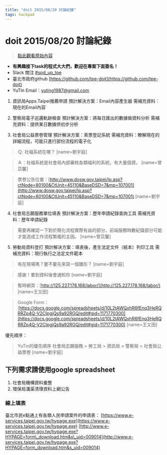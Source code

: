 ```yaml
---
title: "doit 2015/08/20 討論紀錄"
tags: hackpad
---
```


# doit 2015/08/20 討論紀錄

> [點此觀看原始內容](https://g0v.hackpad.tw/uXVYkyc7ldE)


- **有興趣接下task的程式大大們，歡迎在專案下面簽名！**
- Slack 關注 [#spd\_up\_tpe](https://g0v.hackpad.tw/ep/search/?q=%23spd_up_tpe&via=uXVYkyc7ldE)
- 臺北市政府github [https://github.com/tpe-doit](https://github.com/tpe-doit)
- YuTIn Email：yuting1987@gmail.com

1.  資訊局Apps.Taipei推薦申請
    預計解決方案：Email內容產生器
    需補充資料：現在的Email內容

2.  警察局電子巡邏軌跡檢查
    預計解決方案：將每日匯出的數據做資料分析
    需補充資料：提供某日數據供初步分析

3.  社會局公益票卷管理
    預計解決方案：索票登記系統
    需補充資料：瞭解現在的詳細流程，可能只進行部份流程的電子化
> Ｑ: 社福系統在哪？
> [name=劉宇庭]

> Ａ：社福系統是社會局內部審核各類福利的系統，有大量個資。
> [name=曾苡馨]

> 票卷公告位置：[http://www.dosw.gov.taipei/lp.asp?ctNode=80100&CtUnit=45110&BaseDSD=7&mp=107001](http://www.dosw.gov.taipei/lp.asp?ctNode=80100&CtUnit=45110&BaseDSD=7&mp=107001)
> [name=劉宇庭]


4.  社會局志願服務單位填表
    預計解決方案：歷年申請紀錄查詢工具
    需補充資料：歷年申請紀錄
> 需要再確認一下對於簡化流程實際有益的部分，前端服務時數紀錄部分可能才是造成工作流程繁複的主因。
> [name=曾苡馨]


5.  勞動局資料登打
    預計解決方案：填表後，產生法定文件（紙本）列印工具
    需補充資料：現行執行之法定文件範本
> 有在現場嗎？要不要先來寫一個雛形？
> [name=劉宇庭]

> 感謝！要到資料後會通知你
> [name=劉宇庭]

> 暫時網頁：[http://125.227.178.168/labor/](http://125.227.178.168/labor/)
> [name=王又田]

> Google Form：[https://docs.google.com/spreadsheets/d/10L2tAWQxhR6fEnq3HeRQRRZp4Q-V2CIpgjQs9a92RGQ/edit#gid=1171770300](https://docs.google.com/spreadsheets/d/10L2tAWQxhR6fEnq3HeRQRRZp4Q-V2CIpgjQs9a92RGQ/edit#gid=1171770300)
> [name=王又田]



優先順序：
> YuTin的優先順序 社會局志願服務 > 勞工局 > 資訊局 > 警察局 > 社會局公益票卷
> [name=劉宇庭]



## 下列需求請使用google spreadsheet

1.  社會局機構資料彙整
2.  環保局溝渠清理資料上網公告

### 線上填表

臺北市民e點通上有各類人民申請案件的申請表：
[https://www.e-services.taipei.gov.tw/hypage.exe](https://www.e-services.taipei.gov.tw/hypage.exe)
[http://www.e-services.taipei.gov.tw/hypage.exe?HYPAGE=form\_download.htm&s\_uid=009014](http://www.e-services.taipei.gov.tw/hypage.exe?HYPAGE=form_download.htm&s_uid=009014)



